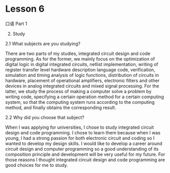# Lesson 6

口语 Part 1

2. Study

2.1 What subjects are you studying?

There are two parts of my studies, integrated circuit design and code programming. As for the former, we mainly focus on the optimization of digital logic in digital integrated circuits, netlist implementation, writing of register transfer level hardware description language code, verification, simulation and timing analysis of logic functions, distribution of circuits in hardware, placement of operational amplifiers, electronic filters and other devices in analog integrated circuits and mixed signal processing. For the latter, we study the process of making a computer solve a problem by writing code, specifying a certain operation method for a certain computing system, so that the computing system runs according to the computing method, and finally obtains the corresponding result.

2.2 Why did you choose that subject?

When I was applying for universities, I chose to study integrated circuit design and code programming. I chose to learn them because when I was young, I had a strong passion for both electronic circuit and coding so I wanted to develop my design skills. I would like to develop a career around circuit design and computer programming so a good understanding of its composition principle and development will be very useful for my future. For those reasons I thought integrated circuit design and code programming are good choices for me to study.
